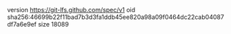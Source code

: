 version https://git-lfs.github.com/spec/v1
oid sha256:46699b22f11bad7b3d3fa1ddb45ee820a98a09f0464dc22cab04087df7a6e9ef
size 18089
